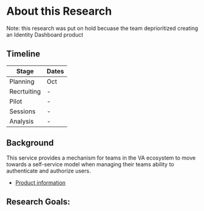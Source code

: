 

# About this Research

Note: this research was put on hold becuase the team deprioritized creating an Identity Dashboard product

## Timeline

| Stage | Dates |
| --- | ---|
| Planning | Oct |
| Recrtuiting | - |
| Pilot | - |
| Sessions | - |
| Analysis | - |


## Background
This service provides a mechanism for teams in the VA ecosystem to move towards a self-service model when managing their teams ability to authenticate and authorize users.

- [Product information](https://github.com/department-of-veterans-affairs/va.gov-team/blob/master/products/identity/Product%20Briefs/Identity%20Dashboard.md)

  
## Research Goals:
